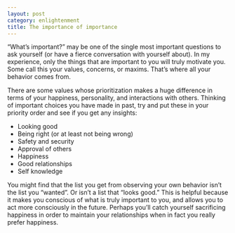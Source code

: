 ```yaml
---
layout: post
category: enlightenment
title: The importance of importance
---
```


“What’s important?” may be one of the single most important questions to ask yourself (or have a fierce conversation with yourself about).  In my experience, only the things that are important to you will truly motivate you.  Some call this your values, concerns, or maxims.  That’s where all your behavior comes from.

There are some values whose prioritization makes a huge difference in terms of your happiness, personality, and interactions with others.  Thinking of important choices you have made in past, try and put these in your priority order and see if you get any insights:

* Looking good
* Being right (or at least not being wrong)
* Safety and security
* Approval of others
* Happiness
* Good relationships
* Self knowledge

You might find that the list you get from observing your own behavior isn’t the list you “wanted”.  Or isn’t a list that “looks good.”  This is helpful because it makes you conscious of what is truly important to you, and allows you to act more consciously in the future.  Perhaps you’ll catch yourself sacrificing happiness in order to maintain your relationships when in fact you really prefer happiness.

